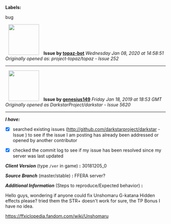 **Labels:**

bug



<a href="https://github.com/topaz-bot"><img src="https://avatars3.githubusercontent.com/u/59651103?v=4" width="96" height="96" hspace="10"></img></a> **Issue by [topaz-bot](https://github.com/topaz-bot)**
_Wednesday Jan 08, 2020 at 14:58:51_
_Originally opened as: project-topaz/topaz - Issue 252_

----

<a href="https://github.com/genesius149"><img src="https://avatars0.githubusercontent.com/u/27577216?v=4"  width="96" height="96" hspace="10"></img></a> **Issue by [genesius149](https://github.com/genesius149)**
_Friday Jan 18, 2019 at 18:53 GMT_
_Originally opened as DarkstarProject/darkstar - Issue 5620_

----

<!-- place 'x' mark between square [] brackets to checkmark box -->

**_I have:_**

- [x] searched existing issues (http://github.com/darkstarproject/darkstar - Issue ) to see if the issue I am posting has already been addressed or opened by another contributor
- [x] checked the commit log to see if my issue has been resolved since my server was last updated


<!-- Issues will be closed without being looked into if the following information is missing (unless its not applicable). -->

**_Client Version_** (type `/ver` in game) **:** 30181205_0


**_Source Branch_** (master/stable) **:**  FFERA server?


<!-- If there is a server you know we can reproduce this on right now, please mention it here. -->
**_Additional Information_** (Steps to reproduce/Expected behavior) **:** 

Hello guys, wondering if anyone could fix Unshomaru G-katana Hidden effects please? tried them the STR+ doesn't work for sure, the TP Bonus I have no idea.

https://ffxiclopedia.fandom.com/wiki/Unshomaru


